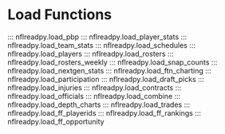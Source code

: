 # Load Functions

::: nflreadpy.load_pbp
::: nflreadpy.load_player_stats
::: nflreadpy.load_team_stats
::: nflreadpy.load_schedules
::: nflreadpy.load_players
::: nflreadpy.load_rosters
::: nflreadpy.load_rosters_weekly
::: nflreadpy.load_snap_counts
::: nflreadpy.load_nextgen_stats
::: nflreadpy.load_ftn_charting
::: nflreadpy.load_participation
::: nflreadpy.load_draft_picks
::: nflreadpy.load_injuries
::: nflreadpy.load_contracts
::: nflreadpy.load_officials
::: nflreadpy.load_combine
::: nflreadpy.load_depth_charts
::: nflreadpy.load_trades
::: nflreadpy.load_ff_playerids
::: nflreadpy.load_ff_rankings
::: nflreadpy.load_ff_opportunity